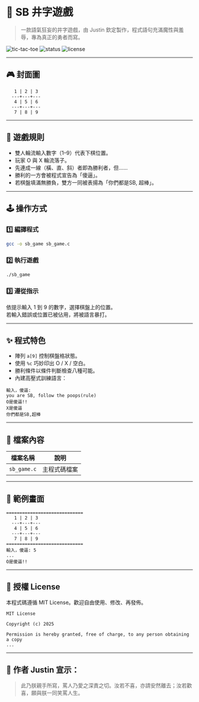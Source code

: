 
# 🤡 SB 井字遊戲

> 一款語氣狂妄的井字遊戲，由 Justin 欽定製作，程式語句充滿魔性與羞辱，專為真正的勇者而寫。

![tic-tac-toe](https://img.shields.io/badge/Language-C-blue)
![status](https://img.shields.io/badge/Version-1.0-brightgreen)
![license](https://img.shields.io/badge/License-MIT-yellow)

---

## 🎮 封面圖

```
   1 | 2 | 3
  ---+---+---
   4 | 5 | 6
  ---+---+---
   7 | 8 | 9
```

---

## 🧠 遊戲規則

- 雙人輪流輸入數字（1–9）代表下棋位置。
- 玩家 O 與 X 輪流落子。
- 先連成一線（橫、直、斜）者即為勝利者，但……
- 勝利的一方會被程式宣告為「傻逼」。
- 若棋盤填滿無勝負，雙方一同被表揚為「你們都是SB, 超棒」。

---

## 🕹️ 操作方式

### 1️⃣ 編譯程式

```bash
gcc -o sb_game sb_game.c
```

### 2️⃣ 執行遊戲

```bash
./sb_game
```

### 3️⃣ 遵從指示

依提示輸入 1 到 9 的數字，選擇棋盤上的位置。  
若輸入錯誤或位置已被佔用，將被語言暴打。

---

## ✨ 程式特色

- 陣列 `a[9]` 控制棋盤格狀態。
- 使用 `%c` 巧妙印出 O / X / 空白。
- 勝利條件以條件判斷檢查八種可能。
- 內建高壓式訓練語言：

```text
輸入，傻逼:
you are SB, follow the poops(rule)
O是傻逼!!
X是傻逼
你們都是SB,超棒
```

---

## 📁 檔案內容

| 檔案名稱     | 說明         |
|--------------|--------------|
| `sb_game.c`  | 主程式碼檔案 |

---

## 🧪 範例畫面

```
=============================
   1 | 2 | 3 
  ---+---+---
   4 | 5 | 6 
  ---+---+---
   7 | 8 | 9 
=============================
輸入，傻逼: 5
...
O是傻逼!!
```

---

## 📜 授權 License

本程式碼遵循 MIT License。歡迎自由使用、修改、再發佈。

```text
MIT License

Copyright (c) 2025

Permission is hereby granted, free of charge, to any person obtaining a copy
...
```

---

## 👑 作者 Justin 宣示：

> 此乃朕親手所寫，罵人乃愛之深責之切。汝若不喜，亦請安然離去；汝若歡喜，願與朕一同笑罵人生。
